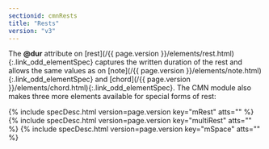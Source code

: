 ```yaml
---
sectionid: cmnRests
title: "Rests"
version: "v3"
---
```




The **@dur** attribute on [rest](/{{ page.version }}/elements/rest.html){:.link_odd_elementSpec} captures the written duration
of the rest and allows the same values as on [note](/{{ page.version }}/elements/note.html){:.link_odd_elementSpec} and [chord](/{{ page.version }}/elements/chord.html){:.link_odd_elementSpec}. The CMN module also makes three more elements available for
special forms of rest:



{% include specDesc.html version=page.version key="mRest" atts="" %}
{% include specDesc.html version=page.version key="multiRest" atts="" %}
{% include specDesc.html version=page.version key="mSpace" atts="" %}






